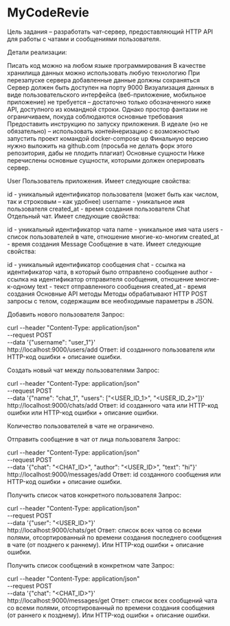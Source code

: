 # MyCodeRevie
Цель задания – разработать чат-сервер, предоставляющий HTTP API для работы с чатами и сообщениями пользователя.

Детали реализации:

Писать код можно на любом языке программирования
В качестве хранилища данных можно использовать любую технологию
При перезапуске сервера добавленные данные должны сохраняться
Сервер должен быть доступен на порту 9000
Визуализация данных в виде пользовательского интерфейса (веб-приложение, мобильное приложение) не требуется – достаточно только обозначенного ниже API, доступного из командной строки. Однако простор фантазии не ограничиваем, покуда соблюдаются основные требования
Предоставить инструкцию по запуску приложения. В идеале (но не обязательно) – использовать контейнеризацию с возможностью запустить проект командой docker-compose up
Финальную версию нужно выложить на github.com (просьба не делать форк этого репозитория, дабы не плодить плагиат)
Основные сущности
Ниже перечислены основные сущности, которыми должен оперировать сервер.

User
Пользователь приложения. Имеет следующие свойства:

id - уникальный идентификатор пользователя (может быть как числом, так и строковым – как удобнее)
username - уникальное имя пользователя
created_at - время создания пользователя
Chat
Отдельный чат. Имеет следующие свойства:

id - уникальный идентификатор чата
name - уникальное имя чата
users - список пользователей в чате, отношение многие-ко-многим
created_at - время создания
Message
Сообщение в чате. Имеет следующие свойства:

id - уникальный идентификатор сообщения
chat - ссылка на идентификатор чата, в который было отправлено сообщение
author - ссылка на идентификатор отправителя сообщения, отношение многие-к-одному
text - текст отправленного сообщения
created_at - время создания
Основные API методы
Методы обрабатывают HTTP POST запросы c телом, содержащим все необходимые параметры в JSON.

Добавить нового пользователя
Запрос:

curl --header "Content-Type: application/json" \
  --request POST \
  --data '{"username": "user_1"}' \
  http://localhost:9000/users/add
Ответ: id созданного пользователя или HTTP-код ошибки + описание ошибки.

Создать новый чат между пользователями
Запрос:

curl --header "Content-Type: application/json" \
  --request POST \
  --data '{"name": "chat_1", "users": ["<USER_ID_1>", "<USER_ID_2>"]}' \
  http://localhost:9000/chats/add
Ответ: id созданного чата или HTTP-код ошибки или HTTP-код ошибки + описание ошибки.

Количество пользователей в чате не ограничено.

Отправить сообщение в чат от лица пользователя
Запрос:

curl --header "Content-Type: application/json" \
  --request POST \
  --data '{"chat": "<CHAT_ID>", "author": "<USER_ID>", "text": "hi"}' \
  http://localhost:9000/messages/add
Ответ: id созданного сообщения или HTTP-код ошибки + описание ошибки.

Получить список чатов конкретного пользователя
Запрос:

curl --header "Content-Type: application/json" \
  --request POST \
  --data '{"user": "<USER_ID>"}' \
  http://localhost:9000/chats/get
Ответ: cписок всех чатов со всеми полями, отсортированный по времени создания последнего сообщения в чате (от позднего к раннему). Или HTTP-код ошибки + описание ошибки.

Получить список сообщений в конкретном чате
Запрос:

curl --header "Content-Type: application/json" \
  --request POST \
  --data '{"chat": "<CHAT_ID>"}' \
  http://localhost:9000/messages/get
Ответ: список всех сообщений чата со всеми полями, отсортированный по времени создания сообщения (от раннего к позднему). Или HTTP-код ошибки + описание ошибки.
